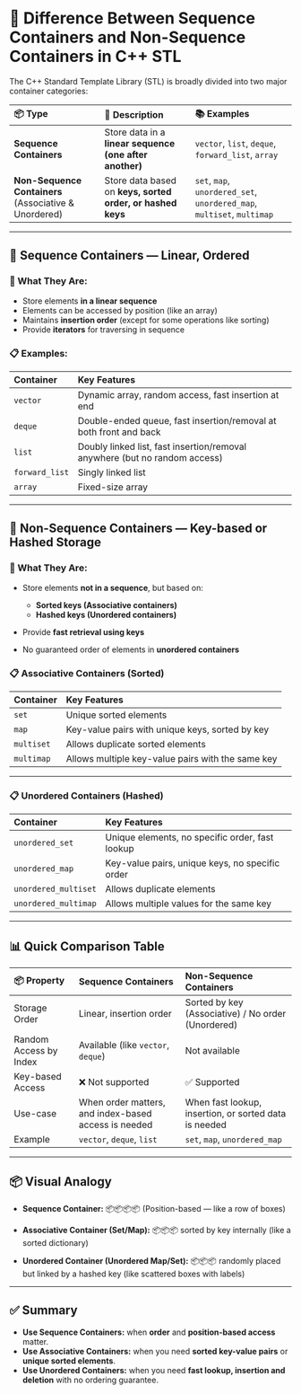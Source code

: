 # 📖 Difference Between **Sequence Containers** and **Non-Sequence Containers** in C++ STL

The C++ Standard Template Library (STL) is broadly divided into two major container categories:

| 📦 Type                                               | 📌 Description                                             | 📚 Examples                                                            |
| :---------------------------------------------------- | :--------------------------------------------------------- | :--------------------------------------------------------------------- |
| **Sequence Containers**                               | Store data in a **linear sequence (one after another)**    | `vector`, `list`, `deque`, `forward_list`, `array`                     |
| **Non-Sequence Containers** (Associative & Unordered) | Store data based on **keys, sorted order, or hashed keys** | `set`, `map`, `unordered_set`, `unordered_map`, `multiset`, `multimap` |

---

## 📑 Sequence Containers — Linear, Ordered

### 📌 What They Are:

* Store elements **in a linear sequence**
* Elements can be accessed by position (like an array)
* Maintains **insertion order** (except for some operations like sorting)
* Provide **iterators** for traversing in sequence

### 📋 Examples:

| Container      | Key Features                                                               |
| :------------- | :------------------------------------------------------------------------- |
| `vector`       | Dynamic array, random access, fast insertion at end                        |
| `deque`        | Double-ended queue, fast insertion/removal at both front and back          |
| `list`         | Doubly linked list, fast insertion/removal anywhere (but no random access) |
| `forward_list` | Singly linked list                                                         |
| `array`        | Fixed-size array                                                           |

---

## 📑 Non-Sequence Containers — Key-based or Hashed Storage

### 📌 What They Are:

* Store elements **not in a sequence**, but based on:

  * **Sorted keys (Associative containers)**
  * **Hashed keys (Unordered containers)**
* Provide **fast retrieval using keys**
* No guaranteed order of elements in **unordered containers**

### 📋 Associative Containers (Sorted)

| Container  | Key Features                                      |
| :--------- | :------------------------------------------------ |
| `set`      | Unique sorted elements                            |
| `map`      | Key-value pairs with unique keys, sorted by key   |
| `multiset` | Allows duplicate sorted elements                  |
| `multimap` | Allows multiple key-value pairs with the same key |

---

### 📋 Unordered Containers (Hashed)

| Container            | Key Features                                    |
| :------------------- | :---------------------------------------------- |
| `unordered_set`      | Unique elements, no specific order, fast lookup |
| `unordered_map`      | Key-value pairs, unique keys, no specific order |
| `unordered_multiset` | Allows duplicate elements                       |
| `unordered_multimap` | Allows multiple values for the same key         |

---

## 📊 Quick Comparison Table

| 📦 Property            | Sequence Containers                                  | Non-Sequence Containers                               |
| :--------------------- | :--------------------------------------------------- | :---------------------------------------------------- |
| Storage Order          | Linear, insertion order                              | Sorted by key (Associative) / No order (Unordered)    |
| Random Access by Index | Available (like `vector`, `deque`)                   | Not available                                         |
| Key-based Access       | ❌ Not supported                                      | ✅ Supported                                           |
| Use-case               | When order matters, and index-based access is needed | When fast lookup, insertion, or sorted data is needed |
| Example                | `vector`, `deque`, `list`                            | `set`, `map`, `unordered_map`                         |

---

## 📦 Visual Analogy

* **Sequence Container:**
  📦📦📦📦 (Position-based — like a row of boxes)

* **Associative Container (Set/Map):**
  📦📦📦 sorted by key internally (like a sorted dictionary)

* **Unordered Container (Unordered Map/Set):**
  📦📦📦 randomly placed but linked by a hashed key (like scattered boxes with labels)

---

## ✅ Summary

* **Use Sequence Containers:** when **order** and **position-based access** matter.
* **Use Associative Containers:** when you need **sorted key-value pairs** or **unique sorted elements**.
* **Use Unordered Containers:** when you need **fast lookup, insertion and deletion** with no ordering guarantee.
